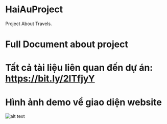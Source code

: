 # HaiAuProject
Project About Travels.

# Full Document about project

# Tất cả tài liệu liên quan đến dự án: https://bit.ly/2lTfjyY




# Hình ảnh demo về giao diện website

![alt text](https://github.com/Phuocbuiduc/HaiAuProject/blob/develop/Document/Image%20Demo/tour.png)

